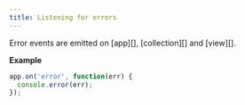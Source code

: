 ```yaml
---
title: Listening for errors
---
```


Error events are emitted on [app][], [collection][] and [view][].

**Example**

```js
app.on('error', function(err) {
  console.error(err);
});
```
